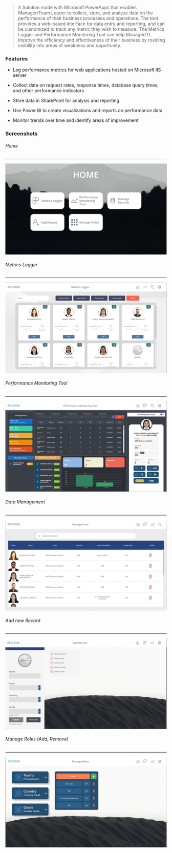 > A Solution made with Microsoft PowerApps that enables Manager/Team Leader to collect, store, and analyze data on the performance of their business processes and operations. The tool provides a web-based interface for data entry and reporting, and can be customized to track any metric they wish to measure. The Metrics Logger and Performance Monitoring Tool can help Manager/TL improve the efficiency and effectiveness of their business by roviding visibility into areas of weakness and opportunity.

### Features

- Log performance metrics for web applications hosted on Microsoft IIS server

- Collect data on request rates, response times, database query times, and other performance indicators

- Store data in SharePoint for analysis and reporting

- Use Power BI to create visualizations and reports on performance data

- Monitor trends over time and identify areas of improvement

### Screenshots
###### Home
------------
![](https://raw.githubusercontent.com/xdtinker/MT-PMT/main/ss/home.png)
###### Metrics Logger
------------
![](https://raw.githubusercontent.com/xdtinker/MT-PMT/main/ss/Metrics%20Logger.png)
###### Performance Monitoring Tool
------------
![](https://raw.githubusercontent.com/xdtinker/MT-PMT/main/ss/PMT.png)
###### Data Management
------------
![](https://raw.githubusercontent.com/xdtinker/MT-PMT/main/ss/Manage.png)
###### Add new Record
------------
![](https://raw.githubusercontent.com/xdtinker/MT-PMT/main/ss/newRecord.png)
###### Manage Roles (Add, Remove)
------------
![](https://raw.githubusercontent.com/xdtinker/MT-PMT/main/ss/Roles.png)

